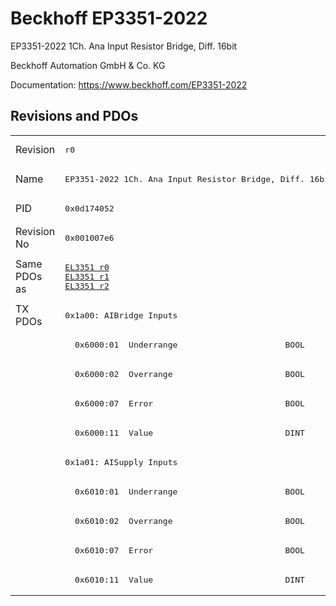 # Beckhoff EP3351-2022

EP3351-2022 1Ch. Ana Input Resistor Bridge, Diff. 16bit 

Beckhoff Automation GmbH & Co. KG

Documentation: <a href="https://www.beckhoff.com/EP3351-2022">https://www.beckhoff.com/EP3351-2022</a>

## Revisions and PDOs
<table>
<tr >
<td class="first">Revision</td>
<td ><pre>r0</pre></td>
</tr>
<tr >
<td class="first">Name</td>
<td ><pre>EP3351-2022 1Ch. Ana Input Resistor Bridge, Diff. 16bit </pre></td>
</tr>
<tr >
<td class="first">PID</td>
<td ><pre>0x0d174052</pre></td>
</tr>
<tr >
<td class="first">Revision No</td>
<td ><pre>0x001007e6</pre></td>
</tr>
<tr >
<td class="first">Same PDOs as</td>
<td ><pre><a href="EL3351">EL3351 r0</a><br/><a href="EL3351">EL3351 r1</a><br/><a href="EL3351">EL3351 r2</a></pre></td>
</tr>
<tr class="txpdo pdosection">
<td class="first" rowspan=10 valign=top>TX PDOs</td>
<td><pre>0x1a00: AIBridge Inputs </pre></td>
<td></td>
</tr>
<tr class="txpdo">
<td class="first"><pre>  0x6000:01  Underrange                      BOOL</pre></td>
</tr>
<tr class="txpdo">
<td class="first"><pre>  0x6000:02  Overrange                       BOOL</pre></td>
</tr>
<tr class="txpdo">
<td class="first"><pre>  0x6000:07  Error                           BOOL</pre></td>
</tr>
<tr class="txpdo">
<td class="first"><pre>  0x6000:11  Value                           DINT</pre></td>
</tr>
<tr class="txpdo pdosection">
<td class="first"><pre>0x1a01: AISupply Inputs </pre></td>
</tr>
<tr class="txpdo">
<td class="first"><pre>  0x6010:01  Underrange                      BOOL</pre></td>
</tr>
<tr class="txpdo">
<td class="first"><pre>  0x6010:02  Overrange                       BOOL</pre></td>
</tr>
<tr class="txpdo">
<td class="first"><pre>  0x6010:07  Error                           BOOL</pre></td>
</tr>
<tr class="txpdo">
<td class="first"><pre>  0x6010:11  Value                           DINT</pre></td>
</tr>
</table>
